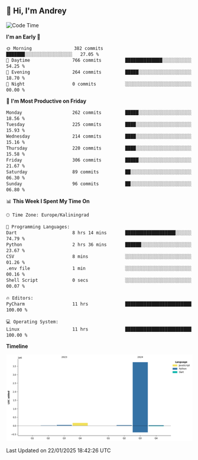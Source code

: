 ## 👋 Hi, I'm Andrey

<!--START_SECTION:waka-->
![Code Time](http://img.shields.io/badge/Code%20Time-700%20hrs%2037%20mins-blue)

**I'm an Early 🐤** 

```text
🌞 Morning                382 commits         ███████░░░░░░░░░░░░░░░░░░   27.05 % 
🌆 Daytime                766 commits         ██████████████░░░░░░░░░░░   54.25 % 
🌃 Evening                264 commits         █████░░░░░░░░░░░░░░░░░░░░   18.70 % 
🌙 Night                  0 commits           ░░░░░░░░░░░░░░░░░░░░░░░░░   00.00 % 
```
📅 **I'm Most Productive on Friday** 

```text
Monday                   262 commits         █████░░░░░░░░░░░░░░░░░░░░   18.56 % 
Tuesday                  225 commits         ████░░░░░░░░░░░░░░░░░░░░░   15.93 % 
Wednesday                214 commits         ████░░░░░░░░░░░░░░░░░░░░░   15.16 % 
Thursday                 220 commits         ████░░░░░░░░░░░░░░░░░░░░░   15.58 % 
Friday                   306 commits         █████░░░░░░░░░░░░░░░░░░░░   21.67 % 
Saturday                 89 commits          ██░░░░░░░░░░░░░░░░░░░░░░░   06.30 % 
Sunday                   96 commits          ██░░░░░░░░░░░░░░░░░░░░░░░   06.80 % 
```


📊 **This Week I Spent My Time On** 

```text
🕑︎ Time Zone: Europe/Kaliningrad

💬 Programming Languages: 
Dart                     8 hrs 14 mins       ███████████████████░░░░░░   74.79 % 
Python                   2 hrs 36 mins       ██████░░░░░░░░░░░░░░░░░░░   23.67 % 
CSV                      8 mins              ░░░░░░░░░░░░░░░░░░░░░░░░░   01.26 % 
.env file                1 min               ░░░░░░░░░░░░░░░░░░░░░░░░░   00.16 % 
Shell Script             0 secs              ░░░░░░░░░░░░░░░░░░░░░░░░░   00.07 % 

🔥 Editors: 
PyCharm                  11 hrs              █████████████████████████   100.00 % 

💻 Operating System: 
Linux                    11 hrs              █████████████████████████   100.00 % 
```

**Timeline**

![Lines of Code chart](https://raw.githubusercontent.com/Mist3s/Mist3s/main/assets/bar_graph.png)


 Last Updated on 22/01/2025 18:42:26 UTC
<!--END_SECTION:waka-->

